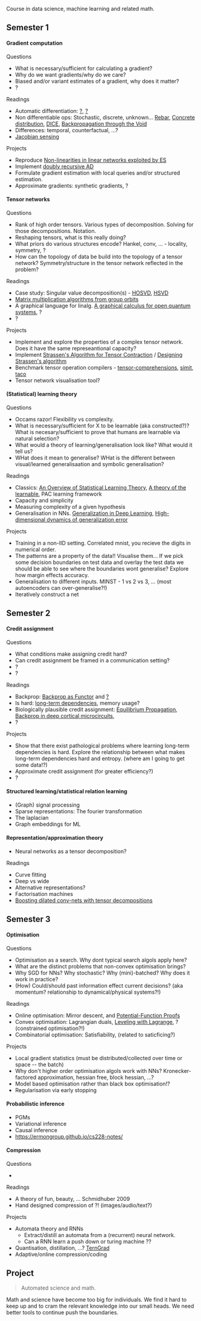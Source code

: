 Course in data science, machine learning and related math.

## Semester 1

#### Gradient computation

Questions

* What is necessary/sufficient for calculating a gradient? <!-- Some kind of locality/connectedness? -->
* Why do we want gradients/why do we care?
* Biased and/or variant estimates of a gradient, why does it matter?
* ?

Readings

<!-- Derivation for typical SGD. Want \del L but sample from dataset to estimate the true grad -->
* Automatic differentiation: [?](), [?]() <!-- * What problem does AD solve? -->
* Non differentiable ops: Stochastic, discrete, unknown... [Rebar](https://arxiv.org/abs/1703.07370), [Concrete distribution](https://arxiv.org/abs/1611.00712), [DICE](https://arxiv.org/abs/1802.05098), [Backpropagation through the Void](https://arxiv.org/abs/1711.00123)
* Differences: temporal, counterfactual, ...?
* [Jacobian sensing](https://papers.nips.cc/paper/7230-on-blackbox-backpropagation-and-jacobian-sensing)

Projects

* Reproduce [Non-linearities in linear networks exploited by ES](https://blog.openai.com/nonlinear-computation-in-linear-networks/ ) <!-- difference in how you calculate the gradients leads to ... -->
* Implement [doubly recursive AD](http://dankalman.net/preprints/mmgautodiff.pdf)
* Formulate gradient estimation with local queries and/or structured estimation. <!-- * What if I already know something about the structure of the function? How can that help me estimate its jacobian? -->
* Approximate gradients: synthetic gradients, ?
<!-- 
* Add AD for non-differentiable ops to tensorflow?!
http://blog.otoro.net/2017/10/29/visual-evolution-strategies/ 
-->

#### Tensor networks

Questions

* Rank of high order tensors. Various types of decomposition. Solving for those decompositions. Notation.
* Reshaping tensors, what is this really doing?
* What priors do various structures encode? Hankel, conv, ... - locality, symmetry, ?
* How can the topology of data be build into the topology of a tensor network? Symmetry/structure in the tensor network reflected in the problem?
<!-- * Relationship to learning? (matrix completion?) [X_train, Y_train], [X_test, ?]. -->
<!-- * What is happening when you contract over two paths? (marginalisation of two variables?) -->
<!-- how are they trained? -->

Readings

* Case study: Singular value decomposition(s) - [HOSVD](), [HSVD](http://epubs.siam.org/doi/abs/10.1137/090764189)
* [Matrix multiplication algorithms from group orbits](https://arxiv.org/abs/1612.01527)
* A graphical language for linalg. [A graphical calculus for open quantum systems](https://arxiv.org/abs/1111.6950), ?
* ?
<!-- [Deep multi grids](https://arxiv.org/abs/1711.03825) maybe do in dynamical systems? -->
<!-- What about a TNs topology? -->

Projects

* Implement and explore the properties of a complex tensor network. Does it have the same represeantional capacity?
* Implement [Strassen's Algorithm for Tensor Contraction](https://arxiv.org/abs/1704.03092) / [Designing Strassen's algorithm](https://arxiv.org/abs/1708.09398)
* Benchmark tensor operation compilers - [tensor-comprehensions](https://research.fb.com/announcing-tensor-comprehensions/), [simit](http://simit-lang.org/tog16), [taco](http://tensor-compiler.org/)
* Tensor network visualisation tool? 

<!-- * Differentiable learning of tensor nets? -->

#### (Statistical) learning theory

<!-- Fitting the data is not enought, needs to generalise! -->
Questions

* Occams razor! Flexibility vs complexity. <!-- parameterised relus versus vanilla relu. same represational capacity/complexity, different learnability/flexibility-->
* What is necessary/sufficient for X to be learnable (aka constructed?)? What is necesary/sufficient to prove that humans are learnable via natural selection?
* What would a theory of learning/generalisation look like? What would it tell us?
* WHat does it mean to generalise? WHat is the different between visual/learned generalisaation and symbolic generalisation?

Readings

* Classics: [An Overview of Statistical Learning Theory](http://www.mit.edu/~6.454/www_spring_2001/emin/slt.pdf), [A theory of the learnable](https://people.mpi-inf.mpg.de/~mehlhorn/SeminarEvolvability/ValiantLearnable.pdf), PAC learning framework
* Capacity and simplicity
* Measuring complexity of a given hypothesis
* Generalisation in NNs. [Generalization in Deep Learning](https://arxiv.org/abs/1710.05468), [High-dimensional dynamics of generalization error](https://arxiv.org/abs/1710.03667) <!-- reproduce experiments from-->

Projects

* Training in a non-IID setting. Correlated mnist, you recieve the digits in numerical order.
* The patterns are a property of the data!! Visualise them... If we pick some decision boundaries on test data and overlay the test data we should be able to see where the boundaries wont generalise? Explore how margin effects accuracy.
* Generalisation to different inputs. MINST - 1 vs 2 vs 3, ... (most autoencoders can over-generalise?!)
* Iteratively construct a net<!-- saddle splitting network? -->
<!-- Validate a measure of complexity and add it to tensorflow -->
<!-- Searching through hypothesis space, ... -->
<!-- Flat minima -->
<!-- Find an example of something a NN cant learn -->

## Semester 2

#### Credit assignment

Questions

* What conditions make assigning credit hard?
* Can credit assignment be framed in a communication setting?
* ?
* ?
<!-- To assign credit, you need the ops to be connected/locally linear? No, that is just for propagating via chain rule. -->
<!-- must be connected in some sense? Ability to communicate feedback. -->

Readings

* Backprop: [Backprop as Functor](https://arxiv.org/abs/1711.10455) and [?]()
* Is hard: [long-term dependencies](http://www.iro.umontreal.ca/~lisa/pointeurs/ieeetrnn94.pdf), memory usage?
* Biologically plausible credit assignment: [Equilibrium Propagation](), [Backprop in deep cortical microcircuits](), 
* ?

Projects

<!-- * Implement efficient graph based reverse AD (not sure about this one...) -->
* Show that there exist pathological problems where learning long-term dependencies is hard. Explore the relationship  between what makes long-term dependencies hard and entropy. (where am I going to get some data!?)
* Approximate credit assignment (for greater efficiency?)
* ?
<!-- * Implement a credit assignment algorithm in a non-cts setting. For example; rewards in economies or citation networks. -->

#### Structured learning/statistical relation learning

* (Graph) signal processing
* Sparse representations: The fourier transformation
* The laplacian
* Graph embeddings for ML

#### Representation/approximation theory

* Neural networks as a tensor decomposition?

Readings

* Curve fitting
* Deep vs wide
* Alternative representations?
* Factorisation machines
* [Boosting dilated conv-nets with tensor decompositions](https://openreview.net/forum?id=S1JHhv6TW)

## Semester 3

#### Optimisation

Questions

<!-- * Is online optimisation equivalent to memory-limited optimisation? -->
* Optimisation as a search. Why dont typical search algols apply here?
* What are the distinct problems that non-convex optimisation brings?
* Why SGD for NNs? Why stochastic? Why (mini)-batched? Why does it work in practice? <!-- lack of spurious minima, ?, ... -->
* (How) Could/should past information effect current decisions? (aka momentum? relationship to dynamical/physical systems?!)
<!-- * As a dynamical system!? huh, it's possible for this to be in a limit cycle! what about bifurications based on hyperparams?) -->
<!-- * Bias and variance of gradient estimates?? -->

Readings

* Online optimisation: Mirror descent,  and [Potential-Function Proofs](https://arxiv.org/abs/1712.04581)
* Convex optimisation: Lagrangian duals, [Leveling with Lagrange](), ? (constrained optimisation?!)
* Combinatorial optimisation: Satisfiability, (related to saticficing?)
<!-- * Momentum for non-convex optimisation: [ADAM]() and its update [AMSGRAD]() (a lack of theory here, or am I just unaware?) -->
<!--* Implicit bias. Neyshabur? -->
<!-- * Time and memory complexity -->
<!-- * Natural gradient descent (using the fisher) -->

Projects

<!-- * Alternatives to SGD. ES? ADMM? CG? Newtons? Fisher?  ... -->
* Local gradient statistics (must be distributed/collected over time or space -- the batch) <!-- Why is the necessary? Pathological surfaces that make point estimates useless. Want cheap, no-bias, estimates of the gradients -->
* Why don't higher order optimisation algols work with NNs? Kronecker-factored approximation, hessian free, block hessian, ...?
* Model based optimisation rather than black box optimisation!?
* Regularisation via early stopping
<!-- What if you tried to model the entire surface you are descending?! Model based optimisation!? Although we might be optimisating a black box, that doesnt stop us from using a model of it?! -->
<!-- * Reproduce [The marginal value of adaptive gradients](https://arxiv.org/abs/1705.08292) and explore -->

#### Probabilistic inference

* PGMs
* Variational inference
* Causal inference
* https://ermongroup.github.io/cs228-notes/

#### Compression 

<!-- (and beauty) -->
<!-- What about learning PGMs -->

Questions

* 

Readings

* A theory of fun, beauty, ... Schmidhuber 2009
* Hand designed compression of ?! (images/audio/text?)


Projects

* Automata theory and RNNs
  * Extract/distill an automata from a (recurrent) neural network. 
  * Can a RNN learn a push down or turing machine ??
* Quantisation, distillation, ...? [TernGrad]()
* Adaptive/online compression/coding



## Project

> Automated science and math.

Math and science have become too big for individuals. We find it hard to keep up and to cram the relevant knowledge into our small heads. We need better tools to continue push the boundaries.

<!-- wishlist;
- online algols -- tree based frequency sketch. Efficient memory in online setting.  not optimisation, but interesting!?
- another on optimisation...
- transfer, active, meta, .. learning
- Topological data analysis, clustering, connectedness, 
-->
